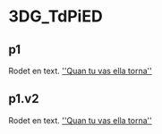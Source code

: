 # 3DG_TdPiED
## p1

Rodet en text. [''Quan tu vas ella torna''](p1.gif)

## p1.v2
Rodet en text. [''Quan tu vas ella torna''](p1v2.gif)
